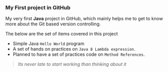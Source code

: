 ### My First project in GitHub

My very first **Java** project in GitHub, which mainly helps me to get to know more about the Git based version controlling.

The below are the set of items covered in this project

- Simple Java `Hello World` program
- A set of hands on practices on `Java 8 Lambda expression`.
- Planned to have a set of practices code on `Method References`.


> *Its never late to start working than thinking about it*